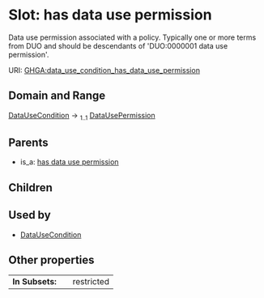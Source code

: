 
# Slot: has data use permission


Data use permission associated with a policy. Typically one or more terms from DUO and should be descendants of 'DUO:0000001 data use permission'.

URI: [GHGA:data_use_condition_has_data_use_permission](https://w3id.org/GHGA/data_use_condition_has_data_use_permission)


## Domain and Range

[DataUseCondition](DataUseCondition.md) &#8594;  <sub>1..1</sub> [DataUsePermission](DataUsePermission.md)

## Parents

 *  is_a: [has data use permission](has_data_use_permission.md)

## Children


## Used by

 * [DataUseCondition](DataUseCondition.md)

## Other properties

|  |  |  |
| --- | --- | --- |
| **In Subsets:** | | restricted |

